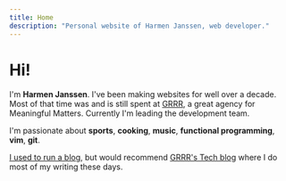 ```yaml
---
title: Home
description: "Personal website of Harmen Janssen, web developer."
---
```


# Hi!

I'm **Harmen Janssen**. I've been making websites for well over a decade.  
Most of that time was and is still spent at [GRRR](https://grrr.nl), a great agency for Meaningful Matters. Currently I'm leading the development team.

I'm passionate about **sports**, **cooking**, **music**, **functional programming**, **vim**, **git**.

[I used to run a blog](/articles), but would recommend [GRRR's Tech blog](https://grrr.tech) where I do most of my writing these days.
